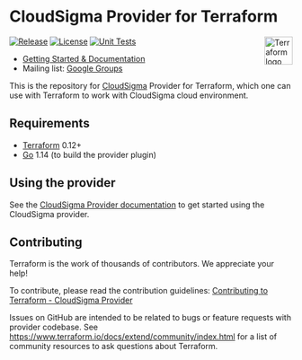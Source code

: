 # CloudSigma Provider for Terraform
<a href="https://terraform.io">
  <img src="https://cdn.rawgit.com/hashicorp/terraform-website/master/content/source/assets/images/logo-hashicorp.svg" alt="Terraform logo" align="right" title="Terraform" height="50"/>
</a>

[![Release](https://img.shields.io/github/v/tag/cloudsigma/terraform-provider-cloudsigma?label=release)](https://github.com/cloudsigma/terraform-provider-cloudsigma/releases)
[![License](https://img.shields.io/github/license/cloudsigma/terraform-provider-cloudsigma.svg)](https://github.com/cloudsigma/terraform-provider-cloudsigma/blob/master/LICENSE)
[![Unit Tests](https://github.com/cloudsigma/terraform-provider-cloudsigma/workflows/unit%20tests/badge.svg)](https://github.com/cloudsigma/terraform-provider-cloudsigma/actions)

* [Getting Started & Documentation](https://registry.terraform.io/providers/cloudsigma/cloudsigma/latest/docs)
* Mailing list: [Google Groups](http://groups.google.com/group/terraform-tool)

This is the repository for [CloudSigma](https://www.cloudsigma.com) Provider
for Terraform, which one can use with Terraform to work with CloudSigma cloud
environment.


## Requirements

- [Terraform](https://www.terraform.io/downloads.html) 0.12+
- [Go](https://golang.org/doc/install) 1.14 (to build the provider plugin)


## Using the provider

See the [CloudSigma Provider documentation](https://registry.terraform.io/providers/cloudsigma/cloudsigma/latest/docs)
to get started using the CloudSigma provider.


## Contributing

Terraform is the work of thousands of contributors. We appreciate your help!

To contribute, please read the contribution guidelines: [Contributing to Terraform - CloudSigma Provider](.github/CONTRIBUTING.md)

Issues on GitHub are intended to be related to bugs or feature requests with
provider codebase. See https://www.terraform.io/docs/extend/community/index.html
for a list of community resources to ask questions about Terraform.

